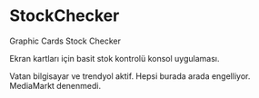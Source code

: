 # StockChecker
Graphic Cards Stock Checker

Ekran kartları için basit stok kontrolü konsol uygulaması.

Vatan bilgisayar ve trendyol aktif.
Hepsi burada arada engelliyor.
MediaMarkt denenmedi.
